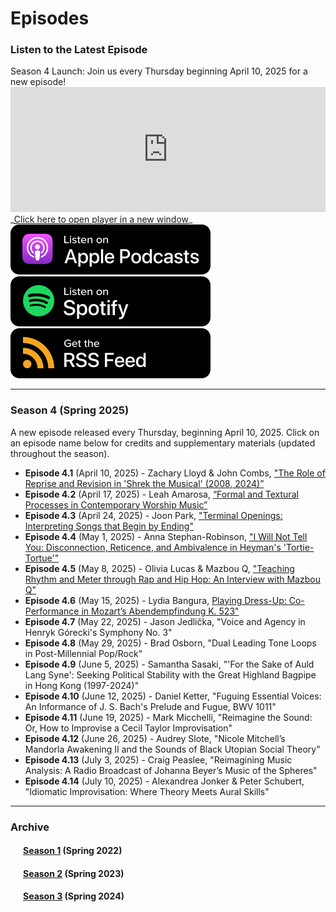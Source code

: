 <div class="hero-image" style="background-image: url('../images/pexels-jessica-lewis-583843.jpg');" alt="Iphone and Headphones. Photo by Jessica Lewis">
  <div class="hero-text" style="left:20%;">
    <h1>Episodes</h1>
  </div>
</div>

### Listen to the Latest Episode

<div class="announce">
Season 4 Launch: Join us every Thursday beginning April 10, 2025 for a new episode!
</div>

<iframe style="width: 100%; height:200px; border:none;" frameborder="no" scrolling="no" seamless src="https://player.captivate.fm/show/d9c88032-2609-4757-82c7-860198cb482f/"></iframe>
_<a href="https://player.captivate.fm/show/d9c88032-2609-4757-82c7-860198cb482f/" target="_blank">Click here to open player in a new window</a>_
<div class="subscribemini">
<a href="https://podcasts.apple.com/us/podcast/smt-pod/id1570119752" target="_blank"><img class="podimage" src="/images/ApplePodcasts.svg" alt="Listen on Apple Podcasts"/></a>
<a href="https://open.spotify.com/show/04BPdqjp732Z1zEvyKXWO3?go=1&utm_source=embed_v3&t=0" target="_blank"><img class="podimage" src="/images/Spotify.svg" alt="Listen on Spotify"/></a>
<a href="https://feeds.captivate.fm/smt-pod/" target="_blank"><img class="podimage" src="/images/RSSFeed.svg" alt="Get the RSS"/></a>
</div>
<hr>

<h3>Season 4 (Spring 2025)</h3>
A new episode released every Thursday, beginning April 10, 2025. Click on an episode name below for credits and supplementary materials (updated throughout the season).

<div>
  <ul>
    <li id="4.1"><b>Episode 4.1</b> (April 10, 2025) - Zachary Lloyd & John Combs, <a href="season04/e4.1">"The Role of Reprise and Revision in 'Shrek the Musical' (2008, 2024)”</a></li>
    <li id="4.2"><b>Episode 4.2</b> (April 17, 2025) - Leah Amarosa, <a href="season04/e4.2">“Formal and Textural Processes in Contemporary Worship Music”</a></li>
    <li id="4.3"><b>Episode 4.3</b> (April 24, 2025) - Joon Park, <a href="season04/e4.3">"Terminal Openings: Interpreting Songs that Begin by Ending"</a></li>
    <li id = "4.4"><b>Episode 4.4</b> (May 1, 2025) - Anna Stephan-Robinson, <a href="season04/e4.4">"I Will Not Tell You: Disconnection, Reticence, and Ambivalence in Heyman's 'Tortie-Tortue'"</a></li>
    <li id="4.5"><b>Episode 4.5</b> (May 8, 2025) - Olivia Lucas & Mazbou Q, <a href="season04/e4.5">"Teaching Rhythm and Meter through Rap and Hip Hop: An Interview with Mazbou Q"</a></li>
    <li id="4.6"><b>Episode 4.6</b> (May 15, 2025) - Lydia Bangura, <a href="season04/e4.6">Playing Dress-Up: Co-Performance in Mozart’s Abendempfindung K. 523"</a></li>
    <li id="4.7"><b>Episode 4.7</b> (May 22, 2025) - Jason Jedlička, "Voice and Agency in Henryk Górecki's Symphony No. 3"</li>
    <li id="4.8"><b>Episode 4.8</b> (May 29, 2025) - Brad Osborn, "Dual Leading Tone Loops in Post-Millennial Pop/Rock"</li>
    <li id="4.9"><b>Episode 4.9</b> (June 5, 2025) - Samantha Sasaki, "'For the Sake of Auld Lang Syne': Seeking Political Stability with the Great Highland Bagpipe in Hong Kong (1997-2024)"</li>
    <li id="4.10"><b>Episode 4.10</b> (June 12, 2025) - Daniel Ketter, "Fuguing Essential Voices: An Informance of J. S. Bach's Prelude and Fugue, BWV 1011"</li>
    <li id="4.11"><b>Episode 4.11</b> (June 19, 2025) - Mark Micchelli, "Reimagine the Sound: Or, How to Improvise a Cecil Taylor Improvisation"</li>
    <li id="4.12"><b>Episode 4.12</b> (June 26, 2025) - Audrey Slote, "Nicole Mitchell’s Mandorla Awakening II and the Sounds of Black Utopian Social Theory"</li>
    <li id="4.13"><b>Episode 4.13</b> (July 3, 2025) - Craig Peaslee, "Reimagining Music Analysis: A Radio Broadcast of Johanna Beyer’s Music of the Spheres"</li>
    <li id="4.14"><b>Episode 4.14</b> (July 10, 2025) - Alexandrea Jonker & Peter Schubert, "Idiomatic Improvisation: Where Theory Meets Aural Skills"</li>
  </ul>
</div>

<hr/>
<h3>Archive</h3>
<div style="margin-left:20px;" id="archive">
<h4><a href="season01">Season 1</a> (Spring 2022)</h4>
<h4><a href="season02">Season 2</a> (Spring 2023)</h4>
<h4><a href="season03">Season 3</a> (Spring 2024)</h4>
</div>
